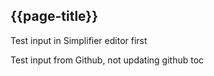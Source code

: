 ## {{page-title}}

Test input in Simplifier editor first

Test input from Github, not updating github toc